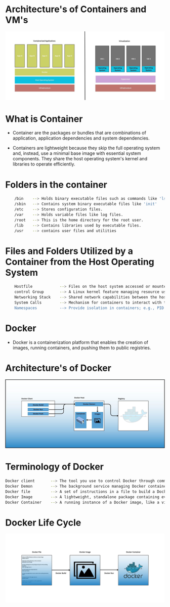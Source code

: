 
# Architecture's of Containers and VM's
![Alt Text](https://github.com/GadagojuShiva/docker-examples/blob/main/Infra.jpg)

# What is Container

- Container are the packages or bundles that are combinations of application, application dependencies and system dependencies.

- Containers are lightweight because they skip the full operating system and, instead, use a minimal base image with essential system components. They share the host operating system's kernel and libraries to operate efficiently.
# Folders in the container

```bash 
    /bin    --> Holds binary executable files such as commands like 'ls' and 'cp.'
    /sbin   --> Contains system binary executable files like 'init'
    /etc    --> Stores configuration files.
    /var    --> Holds variable files like log files.
    /root   --> This is the home directory for the root user.
    /lib    --> Contains libraries used by executable files.
    /usr    --> contains user files and utilities
```

# Files and Folders Utilized by a Container from the Host Operating System

```bash 
    Hostfile            --> Files on the host system accessed or mounted by the container.
    control Group       --> A Linux kernel feature managing resource usage of processes; used by containers for resource allocation.
    Networking Stack    --> Shared network capabilities between the host and containers, enabling communication.
    System Calls        --> Mechanism for containers to interact with the host's kernel for various operations.
    Namespaces          --> Provide isolation in containers; e.g., PID namespace isolates process IDs for distinct views.
```

# Docker 

- Docker is a containerization platform that enables the creation of images, running containers, and pushing them to public registries.


# Architecture's of Docker
![Alt Text](https://github.com/GadagojuShiva/docker-examples/blob/main/docker.jpg)

# Terminology of Docker
```bash
Docker client       --> The tool you use to control Docker through commands.
Docker Demon        --> The background service managing Docker containers.
Docker file         --> A set of instructions in a file to build a Docker image.
Docker Image        --> A lightweight, standalone package containing everything to run software.
Docker Container    --> A running instance of a Docker image, like a virtual computer for an application.
```

# Docker Life Cycle

![Alt Text](https://github.com/GadagojuShiva/docker-examples/blob/main/Copy%20of%20Infra.jpg)

